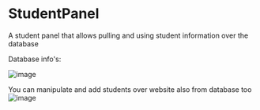 # StudentPanel
A student panel that allows pulling and using student information over the database

Database info's:


![image](https://user-images.githubusercontent.com/103072957/234377463-58c0469b-7350-4176-ae25-c18da8cde14e.png)


You can manipulate and add students over website also from database too
![image](https://user-images.githubusercontent.com/103072957/234377684-550deeab-4eac-4e96-b249-086e5ddeb979.png)
